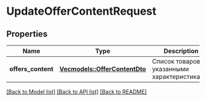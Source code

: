 # UpdateOfferContentRequest

## Properties
Name | Type | Description | Notes
------------ | ------------- | ------------- | -------------
**offers_content** | [**Vec<models::OfferContentDto>**](OfferContentDTO.md) | Список товаров с указанными характеристиками. | 

[[Back to Model list]](../README.md#documentation-for-models) [[Back to API list]](../README.md#documentation-for-api-endpoints) [[Back to README]](../README.md)


